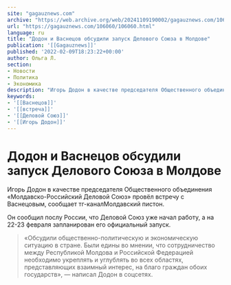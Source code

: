 ```yaml
---
site: "gagauznews.com"
archive: "https://web.archive.org/web/20241109190002/gagauznews.com/106060/106060.html"
url: "https://gagauznews.com/106060/106060.html"
language: ru
title: "Додон и Васнецов обсудили запуск Делового Союза в Молдове"
publication: '[[Gagauznews]]'
published: '2022-02-09T18:23:22+00:00'
author: Ольга Л.
section:
- Новости
- Политика
- Экономика
description: "Игорь Додон в качестве председателя Общественного объединения «Молдавско-Российский Деловой Союз» провёл встречу с Васнецовым, сообщает тг-канал Молдавский пистон. Он сообщил послу России, что Деловой Союз уже начал работу, а на 22-23 февраля запланирован его официальный запуск. «Обсудили общественно-политическую и экономическую ситуацию в стране. Были едины во мнении, что сотрудничество между Республикой Молдова и Российской Федерацией необходимо укреплять и углублять во всех областях, представляющих взаимный интерес, на благо граждан обоих государств», — написал Додон в соцсетях. Gagauznews — еще больше важных и интересных публикаций в соцсетях: Наш сайт: Instagram: […]"
keywords:
- '[[Васнецов]]'
- '[[встреча]]'
- '[[Деловой Союз]]'
- '[[Игорь Додон]]'
---
```


# Додон и Васнецов обсудили запуск Делового Союза в Молдове

Игорь Додон в качестве председателя Общественного объединения «Молдавско-Российский Деловой Союз» провёл встречу с Васнецовым, сообщает тг-каналМолдавский пистон.

Он сообщил послу России, что Деловой Союз уже начал работу, а на 22-23 февраля запланирован его официальный запуск.

> «Обсудили общественно-политическую и экономическую ситуацию в стране. Были едины во мнении, что сотрудничество между Республикой Молдова и Российской Федерацией необходимо укреплять и углублять во всех областях, представляющих взаимный интерес, на благо граждан обоих государств», — написал Додон в соцсетях.
